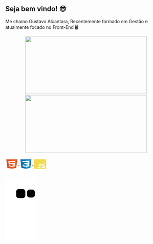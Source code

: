 ## Seja bem vindo! 😎

Me chamo Gustavo Alcantara, Recentemente formado em Gestão e atualmente focado no Front-End 🖥️

<div align="center">
  <a href="https://github.com/gustavoalcantaradev">
  <img height="180em" width="380em" src="https://github-readme-stats.vercel.app/api?username=gustavoalcantaradev&show_icons=true&theme=dark&include_all_commits=true&count_private=true"/>
  <img height="180em" width="380em" src="https://github-readme-stats.vercel.app/api/top-langs/?username=gustavoalcantaradev&layout=compact&langs_count=7&theme=dark"/>
</div>

<div style="display: inline_block"><br>
  <img align="center" alt="HTML" height="30" width="40" src="https://raw.githubusercontent.com/devicons/devicon/master/icons/html5/html5-original.svg">
  <img align="center" alt="CSS" height="30" width="40" src="https://raw.githubusercontent.com/devicons/devicon/master/icons/css3/css3-original.svg">
  <img align="center" alt="Js" height="30" width="40" src="https://raw.githubusercontent.com/devicons/devicon/master/icons/javascript/javascript-plain.svg">
</div>

##

![Snake animation](https://github.com/gustavoalcantaradev/gustavoalcantaradev/blob/output/github-contribution-grid-snake.svg)
